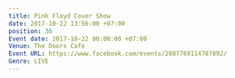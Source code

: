 ```yaml
---
title: Pink Floyd Cover Show
date: 2017-10-22 13:56:00 +07:00
position: 36
Event date: 2017-10-22 00:00:00 +07:00
Venue: The Doors Cafe
Event URL: https://www.facebook.com/events/2087769114787892/
Genre: LIVE
---
```


